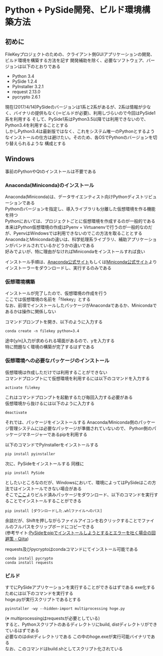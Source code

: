# Python + PySide開発、ビルド環境構築方法

## 初めに
FileKeyプロジェクトのための、クライアント側GUIアプリケーションの開発、ビルド環境を構築する方法を記す
開発補助を除く、必要なソフトウェア、バージョンは以下のとおりである
* Python 3.4
* PySide 1.2.4
* PyInstaller 3.2.1
* request 2.13.0
* pycrypto 2.6.1

現在(2017/4/14)PySideのバージョンは1系と2系があるが、2系は情報が少なく、バイナリの提供もなく(＝ビルドが必要)、利用しづらいので今回はPySide1系を利用する
そして、PySide1系はPython3.5以降では利用できないので、Python3.4を利用することとする  
しかしPython3.4は最新版ではなく、これをシステム唯一のPythonとするようなインストールの仕方は避けたい。そのため、各OSでPythonのバージョンを切り替えられるような
構成とする

## Windows
事前のPythonやQtのインストールは不要である

### Anaconda(Miniconda)のインストール
Anaconda(Miniconda)は、データサイエンティスト向けPythonディストリビューションである  
Pythonのバージョンを指定し、導入ライブラリも分離した仮想環境を作る機能を持つ  
Pythonにおいては、プロジェクトごとに仮想環境を作成するのが一般的である  
本来はPython仮想環境の作成はPyenv + Virtuanenvで行うのが一般的なのだが、PyenvはWindowsでは利用できないのでこの方法を取ることとする  
AnacondaとMinicondaの違いは、科学処理系ライブラリ、補助アプリケーションがバンドルされているかどうかの違いである  
好みでよいが、特に理由がなければMinicondaをインストールすれば良い

インストール手順は、[Anaconda公式サイト](https://www.continuum.io/downloads)もしくは[Miniconda公式サイト](https://conda.io/miniconda.html)よりインストーラーをダウンロードし、実行するのみである

### 仮想環境構築
インストールが完了したので、仮想環境の作成を行う  
ここでは仮想環境の名前を「filekey」とする  
なお、前項でインストールしたパッケージがAnacondaであるか、Minicondaであるかは操作に関係しない

コマンドプロンプトを開き、以下のように入力する
```
conda create -n filekey python=3.4
```
途中[y/n]入力が求められる場面があるので、yを入力する  
特に問題なく環境の構築が完了するはずである

### 仮想環境への必要なパッケージのインストール
仮想環境は作成しただけでは利用することができない  
コマンドプロンプトにて仮想環境を利用するには以下のコマンドを入力する
```
activate filekey
```
これはコマンドプロンプトを起動するたび毎回入力する必要がある  
仮想環境から抜けるには以下のように入力する
```
deactivate
```

それでは、パッケージをインストールする
Anaconda/Miniconda側のパッケージ管理システムには必要なパッケージが準備されていないので、
Python側のパッケージマネージャーであるpipを利用する

以下のコマンドでPyInstallerをインストールする
```
pip install pyinstaller
```
次に、PySideをインストールする
同様に
```
pip install PySide
```
としたいところなのだが、Windowsにおいて、環境によってはPySideはこの方法ではインストールできない場合がある  
そこで[ここ](https://download.qt.io/official_releases/pyside/PySide-1.2.4-cp34-none-win_amd64.whl)よりビルド済みパッケージをダウンロード、以下のコマンドを実行することでインストールすることができる

```
pip install [ダウンロードした.whlファイルへのパス]
```
余談だが、Shiftを押しながらファイルアイコンを右クリックすることでファイルのフルパスをクリップボードにコピーできる  
(参考サイト:[PySideをpipでインストールしようとするとエラーを吐く場合の回避策 - Qiita](http://qiita.com/nebula121/items/10d97b70aac122098c10))

requests及びpycryptoはcondaコマンドにてインストール可能である
```
conda install pycrypto
conda install requests
```


### ビルド
すでにPySideアプリケーションを実行することができるはずである
exe化するためには以下のコマンドを実行する  
hoge.pyが実行スクリプトであるとする
```
pyinstaller -wy --hidden-import multiprocessing hoge.py
```
(※ multiprocessingはrequestsが必要としている)  
すると、Pythonスクリプトのあるディレクトリにbuild, distディレクトリができているはずである  
必要なのはdistディレクトリである
この中のhoge.exeが実行可能バイナリである  
なお、このコマンドはbuild.shとしてスクリプト化されている

